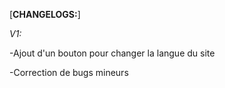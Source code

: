 [**CHANGELOGS:**]

*V1:*

-Ajout d'un bouton pour changer la langue du site            

-Correction de bugs mineurs
